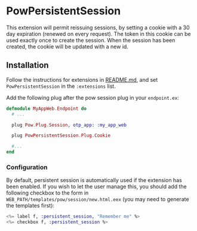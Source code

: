 # PowPersistentSession

This extension will permit reissuing sessions, by setting a cookie with a 30 day expiration (renewed on every request). The token in this cookie can be used exactly once to create the session. When the session has been created, the cookie will be updated with a new id.

## Installation

Follow the instructions for extensions in [README.md](../../../README.md), and set `PowPersistentSession` in the `:extensions` list.

Add the following plug after the pow session plug in your `endpoint.ex`:

```elixir
defmodule MyAppWeb.Endpoint do
  # ...

  plug Pow.Plug.Session, otp_app: :my_app_web

  plug PowPersistentSession.Plug.Cookie

  #...
end
```

### Configuration

By default, persistent session is automatically used if the extension has been enabled. If you wish to let the user manage this, you should add the following checkbox to the form in `WEB_PATH/templates/pow/session/new.html.eex` (you may need to generate the templates first):

```elixir
<%= label f, :persistent_session, "Remember me" %>
<%= checkbox f, :persistent_session %>
```